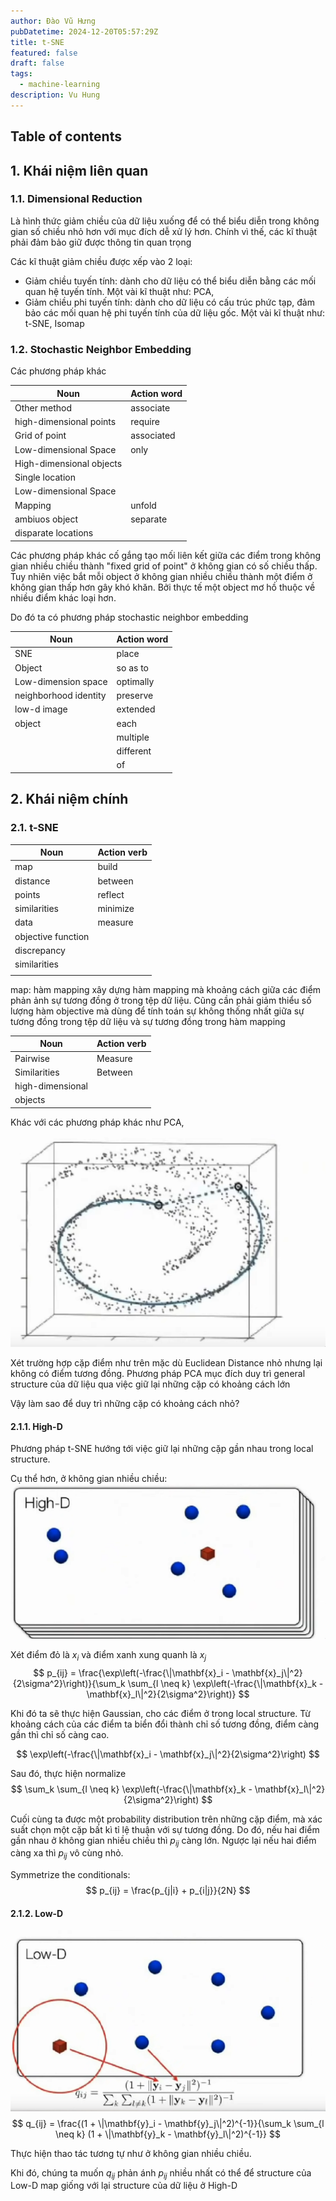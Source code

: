 ```yaml
---
author: Đào Vũ Hưng
pubDatetime: 2024-12-20T05:57:29Z
title: t-SNE
featured: false
draft: false
tags:
  - machine-learning
description: Vu Hung
---
```

## Table of contents
## 1. Khái niệm liên quan
### 1.1. Dimensional Reduction
Là hình thức giảm chiều của dữ liệu xuống để có thể biểu diễn trong không gian số chiều nhỏ hơn với mục đích dễ xử lý hơn. Chính vì thế, các kĩ thuật phải đảm bảo giữ được thông tin quan trọng 

Các kĩ thuật giảm chiều được xếp vào 2 loại:
- Giảm chiều tuyến tính: dành cho dữ liệu có thể biểu diễn bằng các mối quan hệ tuyến tính. Một vài kĩ thuật như: PCA, 
- Giảm chiều phi tuyến tính: dành cho dữ liệu có cấu trúc phức tạp, đảm bảo các mối quan hệ phi tuyến tính của dữ liệu gốc. Một vài kĩ thuật như: t-SNE, Isomap
### 1.2. Stochastic Neighbor Embedding
Các phương pháp khác

| Noun                     | Action word |
| ------------------------ | ----------- |
| Other method             | associate   |
| high-dimensional points  | require     |
| Grid of point            | associated  |
| Low-dimensional Space    | only        |
| High-dimensional objects |             |
| Single location          |             |
| Low-dimensional Space    |             |
| Mapping                  | unfold      |
| ambiuos object           | separate    |
| disparate locations      |             |
Các phương pháp khác cố gắng tạo mối liên kết giữa các điểm trong không gian nhiều chiều thành "fixed grid of point" ở không gian có số chiều thấp. Tuy nhiên việc bắt mỗi object ở không gian nhiều chiều thành một điểm ở không gian thấp hơn gây khó khăn. Bởi thực tế một object mơ hồ thuộc về nhiều điểm khác loại hơn. 

Do đó ta có phương pháp stochastic neighbor embedding

| Noun                  | Action word |
| --------------------- | ----------- |
| SNE                   | place       |
| Object                | so as to    |
| Low-dimension space   | optimally   |
| neighborhood identity | preserve    |
| low-d image           | extended    |
| object                | each        |
|                       | multiple    |
|                       | different   |
|                       | of          |


## 2. Khái niệm chính
### 2.1. t-SNE

| Noun               | Action verb |
| ------------------ | ----------- |
| map                | build       |
| distance           | between     |
| points             | reflect     |
| similarities       | minimize    |
| data               | measure     |
| objective function |             |
| discrepancy        |             |
| similarities       |             |
|                    |             |
map: hàm mapping
xây dựng hàm mapping mà khoảng cách giữa các điểm phản ảnh sự tương đồng ở trong tệp dữ liệu. Cũng cần phải giảm thiểu số lượng hàm objective mà dùng để tính toán sự không thống nhất giữa sự tương đồng trong tệp dữ liệu và sự tương đồng trong hàm mapping


| Noun             | Action verb |
| ---------------- | ----------- |
| Pairwise         | Measure     |
| Similarities     | Between     |
| high-dimensional |             |
| objects          |             |

Khác với các phương pháp khác như PCA,
![images](../../assets/images/2024-12-21_08-06-31.png)

Xét trường hợp cặp điểm như trên mặc dù Euclidean Distance nhỏ nhưng lại không có điểm tương đồng. Phương pháp PCA mục đích duy trì general structure của dữ liệu qua việc giữ lại những cặp có khoảng cách lớn

Vậy làm sao để duy trì những cặp có khoảng cách nhỏ?

#### 2.1.1. High-D
Phương pháp t-SNE hướng tới việc giữ lại những cặp gần nhau trong local structure.

Cụ thể hơn, ở không gian nhiều chiều:
![images](../../assets/images/2024-12-21_08-17-32.png)

Xét điểm đỏ là $x_i$ và điểm xanh xung quanh là $x_j$
$$
p_{ij} = \frac{\exp\left(-\frac{\|\mathbf{x}_i - \mathbf{x}_j\|^2}{2\sigma^2}\right)}{\sum_k \sum_{l \neq k} \exp\left(-\frac{\|\mathbf{x}_k - \mathbf{x}_l\|^2}{2\sigma^2}\right)}
$$

Khi đó ta sẽ thực hiện Gaussian, cho các điểm ở trong local structure. Từ khoảng cách của các điểm ta biển đổi thành chỉ số tương đồng, điểm càng gần thì chỉ số càng cao. 

$$
\exp\left(-\frac{\|\mathbf{x}_i - \mathbf{x}_j\|^2}{2\sigma^2}\right)
$$

Sau đó, thực hiện normalize 
$$
\sum_k \sum_{l \neq k} \exp\left(-\frac{\|\mathbf{x}_k - \mathbf{x}_l\|^2}{2\sigma^2}\right)
$$

Cuối cùng ta được một probability distribution trên những cặp điểm, mà xác suất chọn một cặp bất kì tỉ lệ thuận với sự tương đồng. Do đó, nếu hai điểm gần nhau ở không gian nhiều chiều thì $p_{ij}$ càng lớn. Ngược lại nếu hai điểm càng xa thì $p_{ij}$ vô cùng nhỏ. 


Symmetrize the conditionals:
$$
p_{ij} = \frac{p_{j|i} + p_{i|j}}{2N}
$$

#### 2.1.2. Low-D
![images](../../assets/images/2024-12-21_08-43-26.png)
$$
q_{ij} = \frac{(1 + \|\mathbf{y}_i - \mathbf{y}_j\|^2)^{-1}}{\sum_k \sum_{l \neq k} (1 + \|\mathbf{y}_k - \mathbf{y}_l\|^2)^{-1}}
$$

Thực hiện thao tác tương tự như ở không gian nhiều chiều.

Khi đó, chúng ta muốn $q_{ij}$ phản ánh $p_{ij}$ nhiều nhất có thể để structure của Low-D map giống với lại structure của dữ liệu ở High-D 

